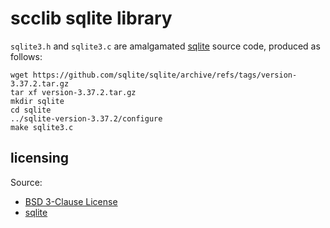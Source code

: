 # scclib sqlite library

`sqlite3.h` and `sqlite3.c` are amalgamated [sqlite](https://github.com/sqlite/sqlite)
source code, produced as follows:
```
wget https://github.com/sqlite/sqlite/archive/refs/tags/version-3.37.2.tar.gz
tar xf version-3.37.2.tar.gz
mkdir sqlite
cd sqlite
../sqlite-version-3.37.2/configure
make sqlite3.c
```

## licensing

Source:
* [BSD 3-Clause License](LICENSE)
* [sqlite](sqlite.txt)
